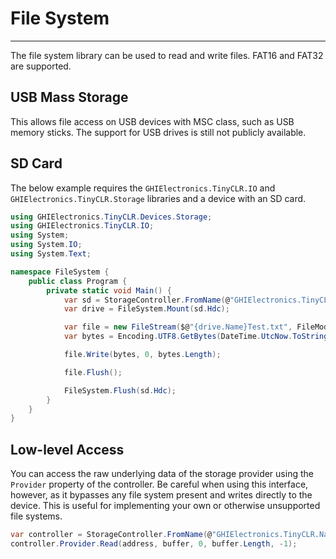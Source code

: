 # File System
---
The file system library can be used to read and write files. FAT16 and FAT32 are supported.

## USB Mass Storage
This allows file access on USB devices with MSC class, such as USB memory sticks. The support for USB drives is still not publicly available.

## SD Card
The below example requires the `GHIElectronics.TinyCLR.IO` and `GHIElectronics.TinyCLR.Storage` libraries and a device with an SD card.

```csharp
using GHIElectronics.TinyCLR.Devices.Storage;
using GHIElectronics.TinyCLR.IO;
using System;
using System.IO;
using System.Text;

namespace FileSystem {
    public class Program {
        private static void Main() {
            var sd = StorageController.FromName(@"GHIElectronics.TinyCLR.NativeApis.STM32F4.SdCardStorageController\0");
            var drive = FileSystem.Mount(sd.Hdc);

            var file = new FileStream($@"{drive.Name}Test.txt", FileMode.OpenOrCreate);
            var bytes = Encoding.UTF8.GetBytes(DateTime.UtcNow.ToString() + Environment.NewLine);

            file.Write(bytes, 0, bytes.Length);

            file.Flush();

            FileSystem.Flush(sd.Hdc);
        }
    }
}

```

## Low-level Access
You can access the raw underlying data of the storage provider using the `Provider` property of the controller. Be careful when using this interface, however, as it bypasses any file system present and writes directly to the device. This is useful for implementing your own or otherwise unsupported file systems.

```csharp
var controller = StorageController.FromName(@"GHIElectronics.TinyCLR.NativeApis.STM32F4.SdCardStorageController\0");
controller.Provider.Read(address, buffer, 0, buffer.Length, -1);
```